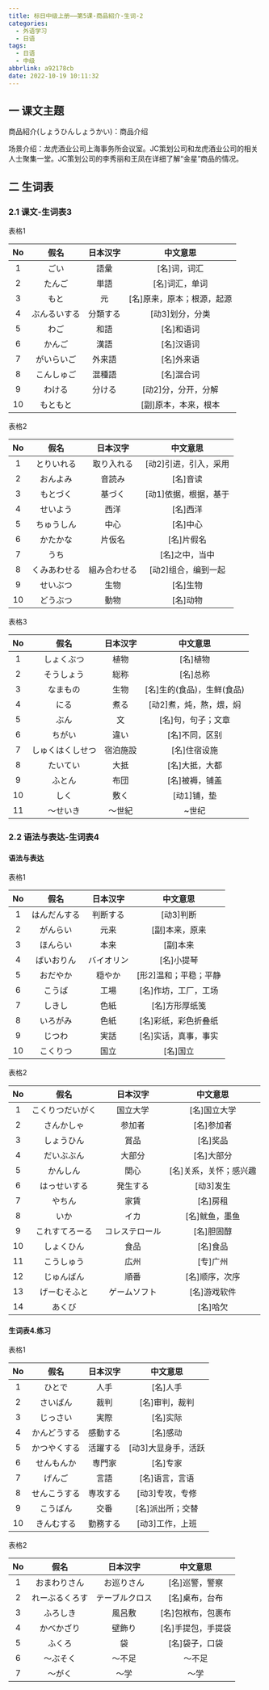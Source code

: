 ```yaml
---
title: 标日中级上册——第5课-商品紹介-生词-2
categories:
  - 外语学习
  - 日语
tags:
  - 日语
  - 中级
abbrlink: a92178cb
date: 2022-10-19 10:11:32
---
```

## 一 课文主题

商品紹介(しょうひんしょうかい)：商品介绍

场景介绍：龙虎酒业公司上海事务所会议室。JC策划公司和龙虎酒业公司的相关人士聚集一堂。JC策划公司的李秀丽和王凤在详细了解“金星”商品的情况。

<!--more-->

## 二 生词表

### 2.1 课文-生词表3

表格1

|  No  |     假名     | 日本汉字 |          中文意思          |
| :--: | :----------: | :------: | :------------------------: |
|  1   |     ごい     |   語彙   |        [名]词，词汇        |
|  2   |    たんご    |   単語   |       [名]词汇，单词       |
|  3   |     もと     |    元    | [名]原来，原本；根源，起源 |
|  4   | ぶんるいする | 分類する |      [动3]划分，分类       |
|  5   |     わご     |   和語   |         [名]和语词         |
|  6   |    かんご    |   漢語   |         [名]汉语词         |
|  7   |  がいらいご  |  外来語  |         [名]外来语         |
|  8   |  こんしゅご  |  混種語  |         [名]混合词         |
|  9   |    わける    |  分ける  |    [动2]分，分开，分解     |
|  10  |   もともと   |          |    [副]原本，本来，根本    |

表格2

|  No  |     假名     |   日本汉字   |       中文意思        |
| :--: | :----------: | :----------: | :-------------------: |
|  1   |  とりいれる  |  取り入れる  | [动2]引进，引入，采用 |
|  2   |   おんよみ   |    音読み    |       [名]音读        |
|  3   |   もとづく   |    基づく    | [动1]依据，根据，基于 |
|  4   |   せいよう   |     西洋     |       [名]西洋        |
|  5   |  ちゅうしん  |     中心     |       [名]中心        |
|  6   |   かたかな   |    片仮名    |      [名]片假名       |
|  7   |     うち     |              |    [名]之中，当中     |
|  8   | くみあわせる | 組み合わせる |  [动2]组合，编到一起  |
|  9   |   せいぶつ   |     生物     |       [名]生物        |
|  10  |   どうぶつ   |     動物     |       [名]动物        |

表格3

|  No  |       假名       | 日本汉字 |          中文意思          |
| :--: | :--------------: | :------: | :------------------------: |
|  1   |    しょくぶつ    |   植物   |          [名]植物          |
|  2   |    そうしょう    |   総称   |          [名]总称          |
|  3   |     なまもの     |   生物   | [名]生的(食品)，生鲜(食品) |
|  4   |       にる       |   煮る   |  [动2]煮，炖，熬，煨，焖   |
|  5   |       ぶん       |    文    |     [名]句，句子；文章     |
|  6   |      ちがい      |   違い   |       [名]不同，区别       |
|  7   | しゅくはくしせつ | 宿泊施設 |        [名]住宿设施        |
|  8   |     たいてい     |   大抵   |       [名]大抵，大都       |
|  9   |      ふとん      |   布団   |       [名]被褥，铺盖       |
|  10  |       しく       |   敷く   |        [动1]铺，垫         |
|  11  |     ～せいき     |  ～世紀  |           ~世纪            |

### 2.2 语法与表达-生词表4
#### 语法与表达
表格1

|  No  |     假名     |  日本汉字  |       中文意思        |
| :--: | :----------: | :--------: | :-------------------: |
|  1   | はんだんする |  判断する  |       [动3]判断       |
|  2   |   がんらい   |    元来    |    [副]本来，原来     |
|  3   |   ほんらい   |    本来    |       [副]本来        |
|  4   |  ばいおりん  | バイオリン |      [名]小提琴       |
|  5   |   おだやか   |   穏やか   | [形2]温和；平稳；平静 |
|  6   |    こうば    |    工場    | [名]作坊，工厂，工场  |
|  7   |    しきし    |    色紙    |    [名]方形厚纸笺     |
|  8   |   いろがみ   |    色紙    | [名]彩纸，彩色折叠纸  |
|  9   |    じつわ    |    実話    | [名]实话，真事，事实  |
|  10  |   こくりつ   |    国立    |       [名]国立        |

表格2

|  No  |       假名       |    日本汉字    |        中文意思        |
| :--: | :--------------: | :------------: | :--------------------: |
|  1   | こくりつだいがく |    国立大学    |      [名]国立大学      |
|  2   |    さんかしゃ    |     参加者     |       [名]参加者       |
|  3   |    しょうひん    |      賞品      |        [名]奖品        |
|  4   |    だいぶぶん    |     大部分     |       [名]大部分       |
|  5   |     かんしん     |      関心      | [名]关系，关怀；感兴趣 |
|  6   |   はっせいする   |    発生する    |       [动3]发生        |
|  7   |      やちん      |      家賃      |        [名]房租        |
|  8   |       いか       |      イカ      |     [名]鱿鱼，墨鱼     |
|  9   |  これすてろーる  | コレステロール |       [名]胆固醇       |
|  10  |    しょくひん    |      食品      |        [名]食品        |
|  11  |    こうしゅう    |      広州      |        [专]广州        |
|  12  |    じゅんばん    |      順番      |     [名]顺序，次序     |
|  13  |   げーむそふと   |  ゲームソフト  |      [名]游戏软件      |
|  14  |      あくび      |                |        [名]哈欠        |

#### 生词表4.练习

表格1

|  No  |     假名     | 日本汉字 |      中文意思       |
| :--: | :----------: | :------: | :-----------------: |
|  1   |    ひとで    |   人手   |      [名]人手       |
|  2   |   さいばん   |   裁判   |   [名]审判，裁判    |
|  3   |   じっさい   |   実際   |      [名]实际       |
|  4   | かんどうする | 感動する |      [名]感动       |
|  5   | かつやくする | 活躍する | [动3]大显身手，活跃 |
|  6   |  せんもんか  |  専門家  |      [名]专家       |
|  7   |    げんご    |   言語   |   [名]语言，言语    |
|  8   | せんこうする | 専攻する |   [动3]专攻，专修   |
|  9   |   こうばん   |   交番   |  [名]派出所；交替   |
|  10  |  きんむする  | 勤務する |   [动3]工作，上班   |

表格2

|  No  |      假名      |    日本汉字    |      中文意思      |
| :--: | :------------: | :------------: | :----------------: |
|  1   |  おまわりさん  |   お巡りさん   |   [名]巡警，警察   |
|  2   | れーぶるくろす | テーブルクロス |   [名]桌布，台布   |
|  3   |    ふろしき    |     風呂敷     | [名]包袱布，包裹布 |
|  4   |   かべかざり   |     壁飾り     | [名]手提包，手提袋 |
|  5   |     ふくろ     |       袋       |   [名]袋子，口袋   |
|  6   |    ～ぶそく    |     ～不足     |       ～不足       |
|  7   |     ～がく     |      ～学      |        ～学        |

